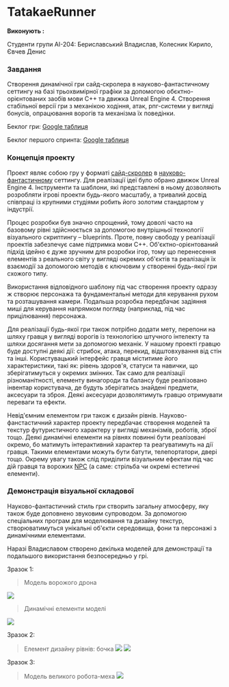 TatakaeRunner
==

**Виконують :** 

Студенти групи АІ-204: Бериславський Владислав, Колесник Кирило, Євчев Денис

### Завдання
Створення динамічної гри сайд-скролера в науково-фантастичному сеттингу на базі трьохвимірної графіки за допомогою обєктно-орієнтованих заобів мови C++ та движка Unreal Engine 4. Створення стабільної версії гри з механікою ходіння, атак,  рпг-системи у вигляді бонусів, опрацювання ворогів та механізма їх поведінки.

Беклог гри: [Google таблиця](https://docs.google.com/spreadsheets/d/152F55wNs42_IqcW3bryD-lg3eZljbC1y7-hJDfxJo3A/edit?usp=sharing "Беклог гри")

Беклог першого спринта: [Google таблиця](https://docs.google.com/spreadsheets/d/1HxsMV6HRRQSz0PiH38nqcb-S90R0hmTj24mcgAqIyKI/edit?usp=sharing "Беклог першого спринта")

### Концепція проекту
Проект являє собою гру у форматі [сайд-скролер](https://uk.wikipedia.org/wiki/Сайд-скролер) в [науково-фантастичному](https://uk.wikipedia.org/wiki/Наукова_фантастика) сеттингу. 
Для реалізації ідеї було обрано движок Unreal Engine 4. Інструменти та шаблони, які представлені в ньому дозволяють розробляти ігрові проекти будь-якого масштабу, а тривалий досвід співпраці із крупними студіями робить його золотим стандартом у індустрії.

Процес розробки був значно спрощений, тому доволі часто на базовому рівні здійснюється за допомогою внутрішньої технології візуального скриптингу – blueprints. Проте, повну свободу у реалізації проектів забезпечує саме підтримка мови С++. Об&apos;єктно-орієнтований підхід ідейно є дуже зручним для розробки ігор, тому що перенесення елементів з реального світу у вигляді окремих об&apos;єктів та реалізація їх взаємодії за допомогою методів є ключовим у створенні будь-якої гри схожого типу.

Використання відповідного шаблону під час створення проекту одразу ж створює персонажа та фундаментальні методи для керування рухом та розташування камери. Подальша розробка передбачає задіяння миші для керування напрямком погляду (наприклад, під час прицілювання) персонажа.

Для реалізації будь-якої гри також потрібно додати мету, перепони на шляху гравця у вигляді ворогів із технологією штучного інтелекту та шляхи досягання мети за допомогою механік. У нашому проекті гравцю буде доступні деякі дії: стрибок, атака, перекид, відштовхування від стін та інші. Користувацький інтерфейс гравця міститиме його характеристики, такі як: рівень здоров&apos;я, статуси та навички, що зберігатимуться у окремих змінних. Так само для реалізації різноманітності, елементу винагороди та балансу буде реалізовано інвентар користувача, де будуть зберігатись знайдені предмети, аксесуари та зброя. Деякі аксесуари дозволятимуть гравцю отримувати переваги та ефекти.

Невід&apos;ємним елементом гри також є дизайн рівнів. Науково-фанстастичний характер проекту передбачає створення моделей та текстур футуристичного характеру у вигляді механізмів, роботів, зброї тощо. Деякі динамічні елементи на рівнях повинні бути реалізовані окремо, бо матимуть інтерактивний характер та реагуватимуть на дії гравця. Такими елементами можуть бути батути, телепортатори, двері тощо. Окрему увагу також слід приділити візуальним ефектам під час дій гравця та ворожих [NPC](https://uk.wikipedia.org/wiki/Неігровий_персонаж) (а саме: стрільба чи окремі естетичні елементи).

### Демонстрація візуальної складової
Науково-фантастичний стиль гри створить загальну атмосферу, яку також буде доповнено звуковим супроводом. За допомогою спеціальних програм для моделювання та дизайну текстур, створюватимуться унікальні об&apos;єкти середовища, фони та персонажі з динамічними елементами.

Наразі Владиславом створено декілька моделей для демонстрації та подальшого використання безпосередньо у грі.

Зразок 1:

> Модель ворожого дрона
> 
![](https://i.ibb.co/T4CSKxQ/enemyrotate.gif)

> Динамічні елементи моделі
> 
![](https://i.ibb.co/Kjnb0Vc/Enemy-light.gif)

Зразок 2:

> Елемент дизайну рівнів: бочка
![](https://i.ibb.co/V3MLdKB/image.png)
![](https://i.ibb.co/B6ZxTkk/image.png)

Зразок 3:

> Модель великого робота-меха
![](https://i.ibb.co/L0m9MXM/2-C25-D440-D641-4-F60-A3-A1-043-DFA35910-C.jpg)
